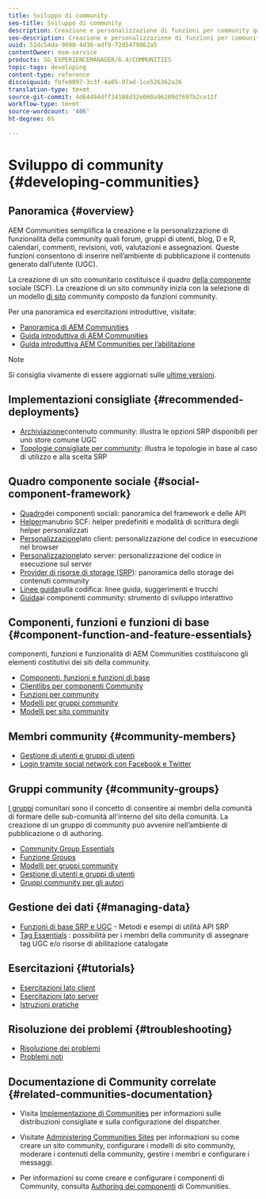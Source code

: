 ```yaml
---
title: Sviluppo di community
seo-title: Sviluppo di community
description: Creazione e personalizzazione di funzioni per community quali forum, gruppi di utenti e altro
seo-description: Creazione e personalizzazione di funzioni per community quali forum, gruppi di utenti e altro
uuid: 51dc54da-9090-4d36-adf9-72d5479062a5
contentOwner: msm-service
products: SG_EXPERIENCEMANAGER/6.4/COMMUNITIES
topic-tags: developing
content-type: reference
discoiquuid: fbfe8097-3c3f-4a05-97ad-1ce526362a26
translation-type: tm+mt
source-git-commit: 4d64494dff34108d32e060a96209df697b2ce11f
workflow-type: tm+mt
source-wordcount: '406'
ht-degree: 6%

---
```



# Sviluppo di community {#developing-communities}

## Panoramica {#overview}

 AEM Communities semplifica la creazione e la personalizzazione di funzionalità della community quali forum, gruppi di utenti, blog, D e R, calendari, commenti, revisioni, voti, valutazioni e assegnazioni. Queste funzioni consentono di inserire nell’ambiente di pubblicazione il contenuto generato dall’utente (UGC).

La creazione di un sito [](overview.md#communitiessites) comunitario costituisce il quadro [della componente](scf.md) sociale (SCF). La creazione di un sito community inizia con la selezione di un modello [di sito](sites-console.md) community composto da funzioni [](functions.md)community.

Per una panoramica ed esercitazioni introduttive, visitate:

* [Panoramica di AEM Communities](overview.md)
* [Guida introduttiva di AEM Communities](getting-started.md)
* [Guida introduttiva  AEM Communities per l’abilitazione](getting-started-enablement.md)

>[!NOTE]
>
>Si consiglia vivamente di essere aggiornati sulle [ultime versioni](deploy-communities.md#latest-releases).

## Implementazioni consigliate {#recommended-deployments}

* [Archiviazione](working-with-srp.md)contenuto community: illustra le opzioni SRP disponibili per uno store comune UGC
* [Topologie consigliate per community](topologies.md): illustra le topologie in base al caso di utilizzo e alla scelta SRP

## Quadro componente sociale {#social-component-framework}

* [Quadro](scf.md)dei componenti sociali: panoramica del framework e delle API
* [Helper](handlebars-helpers.md)manubrio SCF: helper predefiniti e modalità di scrittura degli helper personalizzati
* [Personalizzazione](client-customize.md)lato client: personalizzazione del codice in esecuzione nel browser
* [Personalizzazione](server-customize.md)lato server: personalizzazione del codice in esecuzione sul server
* [Provider di risorse di storage (SRP)](srp.md): panoramica dello storage dei contenuti community
* [Linee guida](code-guide.md)sulla codifica: linee guida, suggerimenti e trucchi
* [Guida](components-guide.md)ai componenti community: strumento di sviluppo interattivo

## Componenti, funzioni e funzioni di base {#component-function-and-feature-essentials}

 componenti, funzioni e funzionalità di AEM Communities costituiscono gli elementi costitutivi dei siti [](sites-console.md)della community.

* [Componenti, funzioni e funzioni di base](essentials.md)
* [Clientlibs per componenti Community](clientlibs.md)
* [Funzioni per community](functions.md)
* [Modelli per gruppi community](tools-groups.md)
* [Modelli per sito community](sites.md)

## Membri community {#community-members}

* [Gestione di utenti e gruppi di utenti](users.md)
* [Login tramite social network con Facebook e Twitter](social-login.md)

## Gruppi community {#community-groups}

[I gruppi](overview.md#communitygroups) comunitari sono il concetto di consentire ai membri della comunità di formare delle sub-comunità all&#39;interno del sito della comunità. La creazione di un gruppo di community può avvenire nell’ambiente di pubblicazione o di authoring.

* [Community Group Essentials](essentials-groups.md)
* [Funzione Groups](functions.md#groups-function)
* [Modelli per gruppi community](tools-groups.md)
* [Gestione di utenti e gruppi di utenti](users.md)
* [Gruppi community per gli autori](creating-groups.md)

## Gestione dei dati {#managing-data}

* [Funzioni di base SRP e UGC](srp-and-ugc.md) - Metodi e esempi di utilità API SRP
* [Tag Essentials](tag.md) : possibilità per i membri della community di assegnare tag UGC e/o risorse di abilitazione catalogate

## Esercitazioni {#tutorials}

* [Esercitazioni lato client](tutorials.md#client-side-customization)
* [Esercitazioni lato server](tutorials.md#server-side-customization)
* [Istruzioni pratiche](tutorials.md#how-to-instructions)

## Risoluzione dei problemi {#troubleshooting}

* [Risoluzione dei problemi](troubleshooting.md)
* [Problemi noti](/help/release-notes/known-issues.md)

## Documentazione di Community correlate {#related-communities-documentation}

* Visita [Implementazione di Communities](deploy-communities.md) per informazioni sulle distribuzioni consigliate e sulla configurazione del dispatcher.

* Visitate [Administering Communities Sites](administer-landing.md) per informazioni su come creare un sito community, configurare i modelli di sito community, moderare i contenuti della community, gestire i membri e configurare i messaggi.

* Per informazioni su come creare e configurare i componenti di Community, consulta [Authoring dei componenti](author-communities.md) di Communities.

